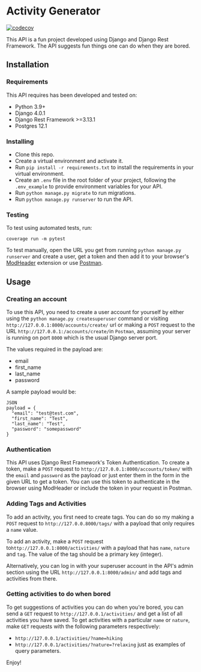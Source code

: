 # Activity Generator

[![codecov](https://codecov.io/gh/amakarudze/activity_generator/branch/main/graph/badge.svg?token=MoWiBNRAER)](https://codecov.io/gh/amakarudze/activity_generator)

This API is a fun project developed using Django and Django Rest Framework. The API suggests fun things one can do when they are bored.

## Installation
### Requirements
This API requires has been developed and tested on: 
* Python 3.9+
* Django 4.0.1
* Django Rest Framework >=3.13.1
* Postgres 12.1

### Installing
* Clone this repo.
* Create a virtual environment and activate it.
* Run `pip install -r requirements.txt` to install the requirements in your virtual environment.
* Create an `.env` file in the root folder of your project, following the `.env_example` to provide environment variables for your API.
* Run `python manage.py migrate` to run migrations.
* Run `python manage.py runserver` to run the API.

### Testing
To test using automated tests, run:

```coverage run -m pytest```

To test manually, open the URL you get from running `python manage.py runserver` and create a user, get a token and then add it to your browser's [ModHeader](https://modheader.com/) extension or use [Postman](https://www.postman.com/).


## Usage
### Creating an account
To use this API, you need to create a user account for yourself by either using the `python manage.py createsuperuser` command or visiting `http://127.0.0.1:8000/accounts/create/` url or making a `POST` request to the URL `http://127.0.0.1:/accounts/create/`in `Postman`, assuming your server is running on port `8000` which is the usual Django server port.

The values required in the payload are:
* email
* first_name
* last_name
* password

A sample payload would be:

```
JSON
payload = {
  "email": "test@test.com",
  "first_name": "Test",
  "last_name": "Test",
  "password": "somepassword"
}
```

### Authentication
This API uses Django Rest Framework's Token Authentication. To create a token, make a `POST` request to `http://127.0.0.1:8000/accounts/token/` with the `email` and `password` as the payload or just enter them in the form in the given URL to get a token. You can use this token to authenticate in the browser using ModHeader or include the token in your request in Postman.

### Adding Tags and Activities
To add an activity, you first need to create tags. You can do so my making a `POST` request to `http://127.0.0.8000/tags/` with a payload that only requires a `name` value.

To add an activity, make a `POST` request to`http://127.0.0.1:8000/activities/` with a payload that has `name`, `nature` and `tag`. The value of the tag should be a primary key (integer).

Alternatively, you can log in with your superuser account in the API's admin section using the URL `http://127.0.0.1:8000/admin/` and add tags and activities from there.

### Getting activities to do when bored
To get suggestions of activities you can do when you're bored, you can send a `GET` request to `http://127.0.0.1/activities/` and get a list of all activities you have saved. To get activities with a particular `name` or `nature`, make `GET` requests with the following parameters respectively:
* `http://127.0.0.1/activities/?name=hiking`
* `http://127.0.0.1/activities/?nature=?relaxing` 
just as examples of query parameters.

Enjoy!